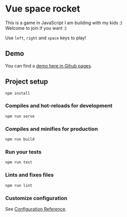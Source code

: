 #  Vue space rocket

This is a game in JavaScript I am building with my kids :)  
Welcome to join if you want :) 

Use `left`, `right` and `space` keys to play! 

## Demo

You can find a [demo here in Gihub pages](https://sergiocrisostomo.github.io/vue-space-rocket/).

## Project setup
```
npm install
```

### Compiles and hot-reloads for development
```
npm run serve
```

### Compiles and minifies for production
```
npm run build
```

### Run your tests
```
npm run test
```

### Lints and fixes files
```
npm run lint
```

### Customize configuration
See [Configuration Reference](https://cli.vuejs.org/config/).
